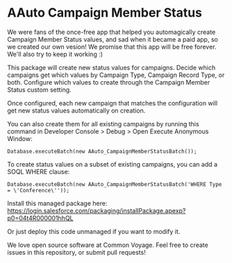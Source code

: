 # AAuto Campaign Member Status

We were fans of the once-free app that helped you automagically create Campaign Member Status values, and sad when it became a paid app, so we created our own vesion! We promise that this app will be free forever. We'll also try to keep it working :)

This package will create new status values for campaigns. Decide which campaigns get which values by Campaign Type, Campaign Record Type, or both. Configure which values to create through the Campaign Member Status custom setting.

Once configured, each new campaign that matches the configuration will get new status values automatically on creation.

You can also create them for all existing campaigns by running this command in Developer Console > Debug > Open Execute Anonymous Window:

`Database.executeBatch(new AAuto_CampaignMemberStatusBatch());`

To create status values on a subset of existing campaigns, you can add a SOQL WHERE clause:

`Database.executeBatch(new AAuto_CampaignMemberStatusBatch('WHERE Type = \'Conference\''));`

Install this managed package here: https://login.salesforce.com/packaging/installPackage.apexp?p0=04t4R000001hhQL

Or just deploy this code unmanaged if you want to modify it.

We love open source software at Common Voyage. Feel free to create issues in this repository, or submit pull requests!
